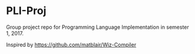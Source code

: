 # PLI-Proj

Group project repo for Programming Language Implementation in semester 1, 2017.

Inspired by https://github.com/matblair/Wiz-Compiler
